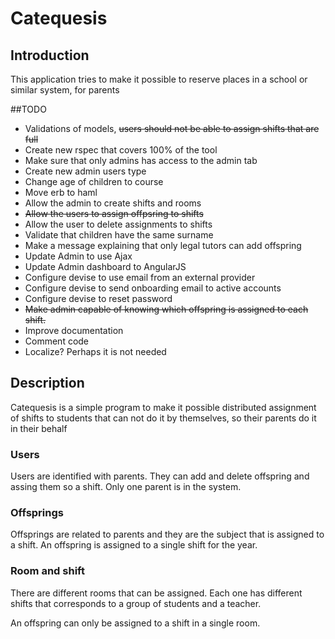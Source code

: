 # Catequesis
## Introduction
This application tries to make it possible to reserve places in a school or similar system, for parents


##TODO
* Validations of models, ~~users should not be able to assign shifts that are full~~
* Create new rspec that covers 100% of the tool
* Make sure that only admins has access to the admin tab
* Create new admin users type
* Change age of children to course
* Move erb to haml
* Allow the admin to create shifts and rooms
* ~~Allow the users to assign offpsring to shifts~~
* Allow the user to delete assignments to shifts
* Validate that children have the same surname
* Make a message explaining that only legal tutors can add offspring
* Update Admin to use Ajax
* Update Admin dashboard to AngularJS
* Configure devise to use email from an external provider
* Configure devise to send onboarding email to active accounts
* Configure devise to reset password
* ~~Make admin capable of knowing which offspring is assigned to each shift.~~
* Improve documentation
* Comment code
* Localize? Perhaps it is not needed

## Description
Catequesis is a simple program to make it possible distributed assignment of shifts to students that can not do it by themselves, so their parents do it in their behalf

### Users
Users are identified with parents. They can add and delete offspring and assing them so a shift. Only one parent is in the system.

### Offsprings
Offsprings are related to parents and they are the subject that is assigned to a shift. An offspring is assigned to a single shift for the year.

### Room and shift
There are different rooms that can be assigned. Each one has different shifts that corresponds to a group of students and a teacher.

An offspring can only be assigned to a shift in a single room.



